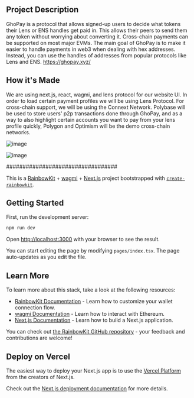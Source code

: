 ## Project Description ##
GhoPay is a protocol that allows signed-up users to decide what tokens their Lens or ENS handles get paid in. This allows their peers to send them any token without worrying about converting it. Cross-chain payments can be supported on most major EVMs. The main goal of GhoPay is to make it easier to handle payments in web3 when dealing with hex addresses. Instead, you can use the handles of addresses from popular protocols like Lens and ENS.
https://ghopay.xyz/

## How it's Made ##
We are using next.js, react, wagmi, and lens protocol for our website UI. In order to load certain payment profiles we will be using Lens Protocol. For cross-chain support, we will be using the Connext Network. Polybase will be used to store users' p2p transactions done through GhoPay, and as a way to also highlight certain accounts you want to pay from your lens profile quickly, Polygon and Optimism will be the demo cross-chain networks.


![image](https://github.com/KanteLabs/ghopay/assets/7266939/076aa32b-91ad-4c1a-8863-a11a0a1afe5f)

![image](https://github.com/KanteLabs/ghopay/assets/7266939/52c5d884-ea62-4e6c-897e-60a9c5c4882c)













##################################

This is a [RainbowKit](https://rainbowkit.com) + [wagmi](https://wagmi.sh) + [Next.js](https://nextjs.org/) project bootstrapped with [`create-rainbowkit`](https://github.com/rainbow-me/rainbowkit/tree/main/packages/create-rainbowkit).

## Getting Started

First, run the development server:

```bash
npm run dev
```

Open [http://localhost:3000](http://localhost:3000) with your browser to see the result.

You can start editing the page by modifying `pages/index.tsx`. The page auto-updates as you edit the file.

## Learn More

To learn more about this stack, take a look at the following resources:

- [RainbowKit Documentation](https://rainbowkit.com) - Learn how to customize your wallet connection flow.
- [wagmi Documentation](https://wagmi.sh) - Learn how to interact with Ethereum.
- [Next.js Documentation](https://nextjs.org/docs) - Learn how to build a Next.js application.

You can check out [the RainbowKit GitHub repository](https://github.com/rainbow-me/rainbowkit) - your feedback and contributions are welcome!

## Deploy on Vercel

The easiest way to deploy your Next.js app is to use the [Vercel Platform](https://vercel.com/new?utm_medium=default-template&filter=next.js&utm_source=create-next-app&utm_campaign=create-next-app-readme) from the creators of Next.js.

Check out the [Next.js deployment documentation](https://nextjs.org/docs/deployment) for more details.
